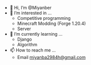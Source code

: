 - 👋 Hi, I’m @Miyanber
- 👀 I’m interested in ...
  - Competitive programming
  - Minecraft Modding (Forge 1.20.4)
  - Server
- 🌱 I’m currently learning ...
  - Django
  - Algorithm
- 📫 How to reach me ...
  - Email miyanba2984h@gmail.com

<!---
Miyanber/Miyanber is a ✨ special ✨ repository because its `README.md` (this file) appears on your GitHub profile.
You can click the Preview link to take a look at your changes.
--->
